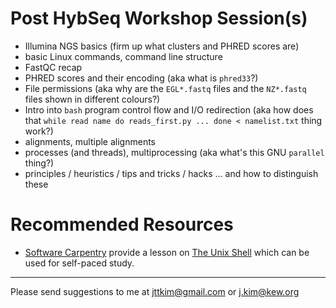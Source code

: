 [Software Carpentry]:https://software-carpentry.org/
[The Unix Shell]:http://swcarpentry.github.io/shell-novice/
# Post HybSeq Workshop Session(s)

* Illumina NGS basics (firm up what clusters and PHRED scores are)
* basic Linux commands, command line structure
* FastQC recap
* PHRED scores and their encoding (aka what is `phred33`?)
* File permissions (aka why are the `EGL*.fastq` files and the `NZ*.fastq` files shown in different colours?)
* Intro into `bash` program control flow and I/O redirection (aka how does that `while read name do reads_first.py ... done < namelist.txt` thing work?)
* alignments, multiple alignments
* processes (and threads), multiprocessing (aka what's this GNU `parallel` thing?)
* principles / heuristics / tips and tricks / hacks ... and how to distinguish these


# Recommended Resources

* [Software Carpentry] provide a lesson on [The Unix Shell] which can
  be used for self-paced study.

-----

Please send suggestions to me at <jttkim@gmail.com> or <j.kim@kew.org>

